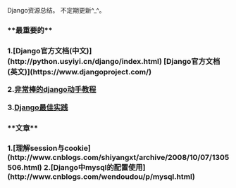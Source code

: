 Django资源总结。
不定期更新^_^。

<h3>**最重要的**<h3>  
1.[Django官方文档(中文)](http://python.usyiyi.cn/django/index.html)  
      [Django官方文档(英文)](https://www.djangoproject.com/)  

2.[非常棒的django动手教程](http://www.tangowithdjango.com/)  

3.[Django最佳实践](https://www.twoscoopspress.com/products/two-scoops-of-django-1-6)  


<h3>**文章**<h3>   
1.[理解session与cookie](http://www.cnblogs.com/shiyangxt/archive/2008/10/07/1305506.html)
2.[Django中mysql的配置使用](http://www.cnblogs.com/wendoudou/p/mysql.html)
